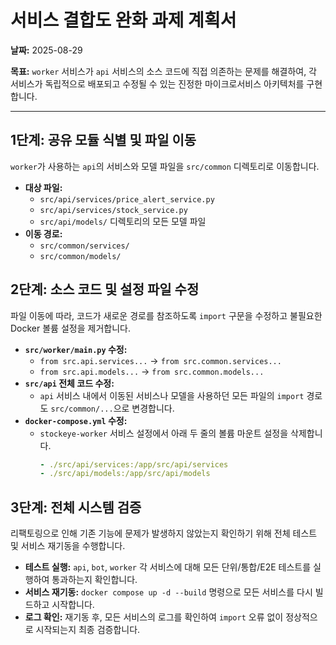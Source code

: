 # 서비스 결합도 완화 과제 계획서

**날짜:** 2025-08-29

**목표:** `worker` 서비스가 `api` 서비스의 소스 코드에 직접 의존하는 문제를 해결하여, 각 서비스가 독립적으로 배포되고 수정될 수 있는 진정한 마이크로서비스 아키텍처를 구현합니다.

---

## 1단계: 공유 모듈 식별 및 파일 이동

`worker`가 사용하는 `api`의 서비스와 모델 파일을 `src/common` 디렉토리로 이동합니다.

- **대상 파일:**
    - `src/api/services/price_alert_service.py`
    - `src/api/services/stock_service.py`
    - `src/api/models/` 디렉토리의 모든 모델 파일
- **이동 경로:**
    - `src/common/services/`
    - `src/common/models/`

## 2단계: 소스 코드 및 설정 파일 수정

파일 이동에 따라, 코드가 새로운 경로를 참조하도록 `import` 구문을 수정하고 불필요한 Docker 볼륨 설정을 제거합니다.

- **`src/worker/main.py` 수정:**
    - `from src.api.services...` -> `from src.common.services...`
    - `from src.api.models...` -> `from src.common.models...`
- **`src/api` 전체 코드 수정:**
    - `api` 서비스 내에서 이동된 서비스나 모델을 사용하던 모든 파일의 `import` 경로도 `src/common/...`으로 변경합니다.
- **`docker-compose.yml` 수정:**
    - `stockeye-worker` 서비스 설정에서 아래 두 줄의 볼륨 마운트 설정을 삭제합니다.
      ```yaml
      - ./src/api/services:/app/src/api/services
      - ./src/api/models:/app/src/api/models
      ```

## 3단계: 전체 시스템 검증

리팩토링으로 인해 기존 기능에 문제가 발생하지 않았는지 확인하기 위해 전체 테스트 및 서비스 재기동을 수행합니다.

- **테스트 실행:** `api`, `bot`, `worker` 각 서비스에 대해 모든 단위/통합/E2E 테스트를 실행하여 통과하는지 확인합니다.
- **서비스 재기동:** `docker compose up -d --build` 명령으로 모든 서비스를 다시 빌드하고 시작합니다.
- **로그 확인:** 재기동 후, 모든 서비스의 로그를 확인하여 `import` 오류 없이 정상적으로 시작되는지 최종 검증합니다.
